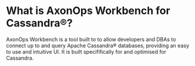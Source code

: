 # What is AxonOps Workbench for Cassandra®?

AxonOps Workbench is a tool built to to allow developers and DBAs to connect up to and query Apache Cassandra® databases, providing an easy to use and intuitive UI. It is built specififically for and optimised for Cassandra. 